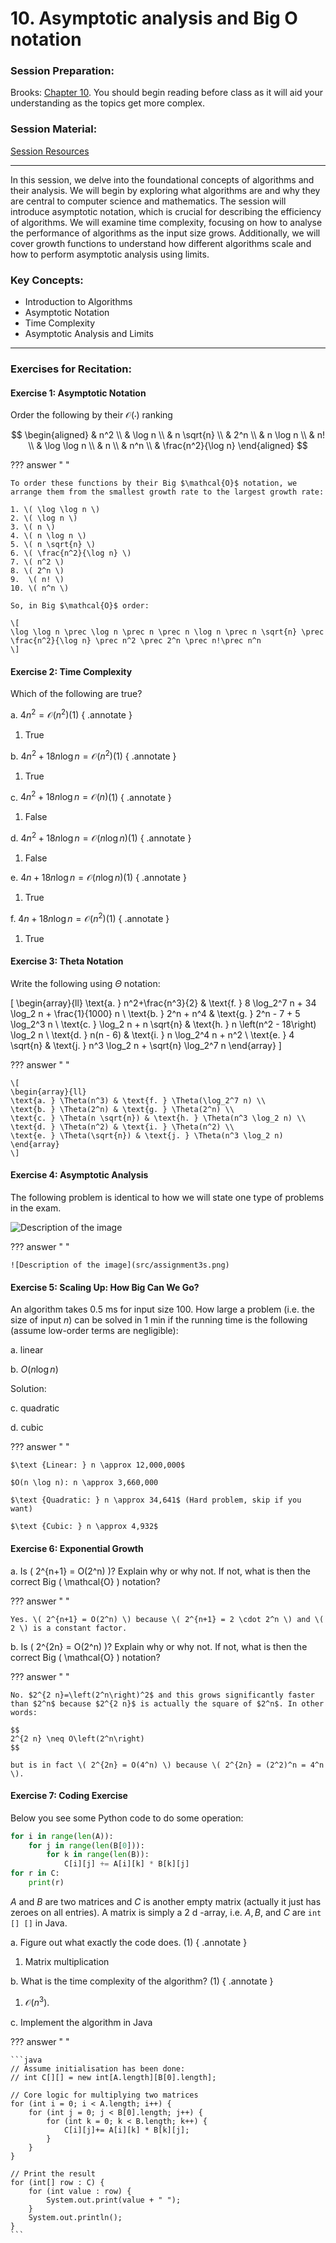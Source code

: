 # 10. Asymptotic analysis and Big O notation

### Session Preparation:

Brooks: [Chapter 10](https://drive.google.com/file/d/1P9eidJb5qtlZgvHCtqu4uuPa5FFU0Zpn/view?usp=sharing). You should begin reading before class as it will aid your understanding as the topics get more complex.

### Session Material:

[Session Resources](https://viaucdk-my.sharepoint.com/:f:/g/personal/rib_viauc_dk/Eql9J0ssd15HumyWWOVSuEoBcnNt7n6v8APYzbEPKq8kvw?e=eg8aH3)

--------------------------

In this session, we delve into the foundational concepts of algorithms and their analysis. We will begin by exploring what algorithms are and why they are central to computer science and mathematics. The session will introduce asymptotic notation, which is crucial for describing the efficiency of algorithms. We will examine time complexity, focusing on how to analyse the performance of algorithms as the input size grows. Additionally, we will cover growth functions to understand how different algorithms scale and how to perform asymptotic analysis using limits.

### Key Concepts:
- Introduction to Algorithms
- Asymptotic Notation
- Time Complexity
- Asymptotic Analysis and Limits
--------------------------

### Exercises for Recitation:

#### Exercise 1: Asymptotic Notation
Order the following by their $\mathcal{O}(\cdot)$ ranking

$$
\begin{aligned}
& n^2 \\
& \log n \\
& n \sqrt{n} \\
& 2^n \\
& n \log n \\
& n! \\
& \log \log n \\
& n \\
& n^n \\
& \frac{n^2}{\log n}
\end{aligned}
$$

??? answer "&nbsp;"

    To order these functions by their Big $\mathcal{O}$ notation, we arrange them from the smallest growth rate to the largest growth rate:

    1. \( \log \log n \)
    2. \( \log n \)
    3. \( n \)
    4. \( n \log n \)
    5. \( n \sqrt{n} \)
    6. \( \frac{n^2}{\log n} \)
    7. \( n^2 \)
    8. \( 2^n \)
    9.  \( n! \)
    10. \( n^n \)

    So, in Big $\mathcal{O}$ order:

    \[
    \log \log n \prec \log n \prec n \prec n \log n \prec n \sqrt{n} \prec \frac{n^2}{\log n} \prec n^2 \prec 2^n \prec n!\prec n^n
    \]


#### Exercise 2: Time Complexity
Which of the following are true?

a. $4 n^2=\mathcal{O}\left(n^2\right)$(1)
{ .annotate }

1. True

b. $4 n^2+18 n \log n=\mathcal{O}\left(n^2\right)$(1)
{ .annotate }

1. True

c. $4 n^2+18 n \log n=\mathcal{O}(n)$(1)
{ .annotate }

1. False

d. $4 n^2+18 n \log n=\mathcal{O}(n \log n)$(1)
{ .annotate }

1. False

e. $4 n+18 n \log n=\mathcal{O}(n \log n)$(1)
{ .annotate }

1. True

f. $4 n+18 n \log n=\mathcal{O}\left(n^2\right)$(1)
{ .annotate }

1. True

#### Exercise 3: Theta Notation

Write the following using $\Theta$ notation:

\[
\begin{array}{ll}
\text{a. } n^2+\frac{n^3}{2} & \text{f. } 8 \log_2^7 n + 34 \log_2 n + \frac{1}{1000} n \\
\text{b. } 2^n + n^4 & \text{g. } 2^n - 7 + 5 \log_2^3 n \\
\text{c. } \log_2 n + n \sqrt{n} & \text{h. } n \left(n^2 - 18\right) \log_2 n \\
\text{d. } n(n - 6) & \text{i. } n \log_2^4 n + n^2 \\
\text{e. } 4 \sqrt{n} & \text{j. } n^3 \log_2 n + \sqrt{n} \log_2^7 n
\end{array}
\]

??? answer "&nbsp;"

    \[
    \begin{array}{ll}
    \text{a. } \Theta(n^3) & \text{f. } \Theta(\log_2^7 n) \\
    \text{b. } \Theta(2^n) & \text{g. } \Theta(2^n) \\
    \text{c. } \Theta(n \sqrt{n}) & \text{h. } \Theta(n^3 \log_2 n) \\
    \text{d. } \Theta(n^2) & \text{i. } \Theta(n^2) \\
    \text{e. } \Theta(\sqrt{n}) & \text{j. } \Theta(n^3 \log_2 n)
    \end{array}
    \]

#### Exercise 4: Asymptotic Analysis
The following problem is identical to how we will state one type of problems in the exam.

![Description of the image](src/assignment3.png)

??? answer "&nbsp;"

    ![Description of the image](src/assignment3s.png)

#### Exercise 5: Scaling Up: How Big Can We Go?
An algorithm takes 0.5 ms for input size 100. How large a problem (i.e. the size of input $n$) can be solved in 1 min if the running time is the following (assume low-order terms are negligible):

a. linear

b. $O(n \log n)$

Solution:


c. quadratic

d. cubic

??? answer "&nbsp;"

    
    $\text {Linear: } n \approx 12,000,000$

    $O(n \log n): n \approx 3,660,000
    
    $\text {Quadratic: } n \approx 34,641$ (Hard problem, skip if you want)
    
    $\text {Cubic: } n \approx 4,932$

#### Exercise 6: Exponential Growth

a. Is \( 2^{n+1} = O(2^n) \)? Explain why or why not. If not, what is then the correct Big \( \mathcal{O} \) notation?

??? answer "&nbsp;"

    Yes. \( 2^{n+1} = O(2^n) \) because \( 2^{n+1} = 2 \cdot 2^n \) and \( 2 \) is a constant factor.


b. Is \( 2^{2n} = O(2^n) \)? Explain why or why not. If not, what is then the correct Big \( \mathcal{O} \) notation?

??? answer "&nbsp;"

    No. $2^{2 n}=\left(2^n\right)^2$ and this grows significantly faster than $2^n$ because $2^{2 n}$ is actually the square of $2^n$. In other words:

    $$
    2^{2 n} \neq O\left(2^n\right)
    $$

    but is in fact \( 2^{2n} = O(4^n) \) because \( 2^{2n} = (2^2)^n = 4^n \).

#### Exercise 7: Coding Exercise

Below you see some Python code to do some operation:
 
```python
for i in range(len(A)):
    for j in range(len(B[0])):
        for k in range(len(B)):
            C[i][j] += A[i][k] * B[k][j]
for r in C:
    print(r)
```
$A$ and $B$ are two matrices and $C$ is another empty matrix (actually it just has zeroes on all entries). A matrix is simply a 2 d -array, i.e. $A, B$, and $C$ are `int [] []` in Java.

a. Figure out what exactly the code does. (1)
{ .annotate }

1. Matrix multiplication

b. What is the time complexity of the algorithm? (1)
{ .annotate }

1. $\mathcal{O}\left(n^3\right)$.

c. Implement the algorithm in Java

??? answer "&nbsp;"

    ```java
    // Assume initialisation has been done:
    // int C[][] = new int[A.length][B[0].length];

    // Core logic for multiplying two matrices
    for (int i = 0; i < A.length; i++) {
        for (int j = 0; j < B[0].length; j++) {
            for (int k = 0; k < B.length; k++) {
                C[i][j]+= A[i][k] * B[k][j];
            }
        }
    }
    
    // Print the result
    for (int[] row : C) {
        for (int value : row) {
            System.out.print(value + " ");
        }
        System.out.println();
    }
    ```
